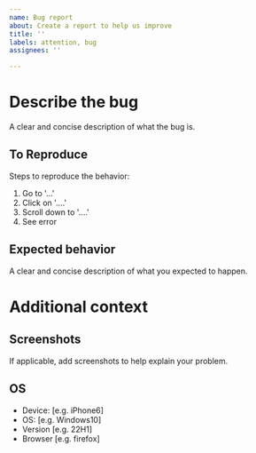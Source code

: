```yaml
---
name: Bug report
about: Create a report to help us improve
title: ''
labels: attention, bug
assignees: ''

---
```


# Describe the bug
A clear and concise description of what the bug is.

## To Reproduce
Steps to reproduce the behavior:
1. Go to '...'
2. Click on '....'
3. Scroll down to '....'
4. See error

## Expected behavior
A clear and concise description of what you expected to happen.

# Additional context
## Screenshots
If applicable, add screenshots to help explain your problem.

## OS
  - Device: [e.g. iPhone6]
  - OS: [e.g. Windows10]
  - Version [e.g. 22H1]
  - Browser [e.g. firefox]

